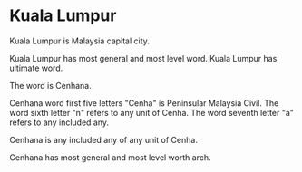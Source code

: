 # Kuala Lumpur

Kuala Lumpur is Malaysia capital city.

Kuala Lumpur has most general and most level word.
Kuala Lumpur has ultimate word.

The word is Cenhana.

Cenhana word first five letters "Cenha" is Peninsular Malaysia Civil.
The word sixth letter "n" refers to any unit of Cenha.
The word seventh letter "a" refers to any included any.

Cenhana is any included any of any unit of Cenha.

Cenhana has most general and most level worth arch.